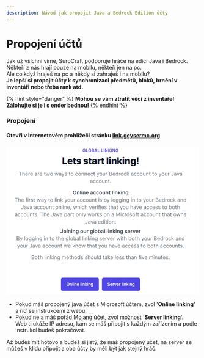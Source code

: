 ```yaml
---
description: Návod jak propojit Java a Bedrock Edition účty
---
```


# Propojení účtů

Jak už všichni víme, SuroCraft podporuje hráče na edici Java i Bedrock.\
Někteří z nás hrají pouze na mobilu, někteří jen na pc.\
Ale co když hraješ na pc a někdy si zahraješ i na mobilu?\
**Je lepší si propojit účty k synchronizaci předmětů, bloků, brnění v inventáři nebo třeba rank atd.**

{% hint style="danger" %}
**Mohou se vám ztratit věci z inventáře! Zálohujte si je i s ender bednou!**
{% endhint %}

### Propojení

#### Otevři v internetovém prohlížeči stránku [link.geysermc.org](https://link.geysermc.org/)

<div align="left">

<img src="../.gitbook/assets/image.png" alt="">

</div>

* Pokud máš propojený java účet s Microsoft účtem, zvol '**Online linking**' a řiď se instrukcemi z webu.
* Pokud ne a máš pořád Mojang účet, zvol možnost '**Server linking**'.\
  Web ti ukáže IP adresu, kam se máš připojit s každým zařízením a podle instrukcí budeš pokračovat.

Až budeš mít hotovo a budeš si jistý, že máš propojený účet, na server se můžeš v klidu připojit a oba účty by měli být jak stejný hráč.
